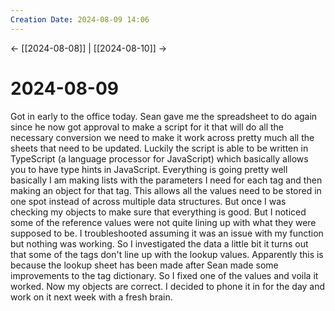 ```yaml
---
Creation Date: 2024-08-09 14:06
---
```


<- [[2024-08-08]] | [[2024-08-10]]  ->

# 2024-08-09
Got in early to the office today. Sean gave me the spreadsheet to do again since he now got approval to make a script for it that will do all the necessary conversion we need to make it work across pretty much all the sheets that need to be updated.  Luckily the script is able to be written in TypeScript (a language processor for JavaScript) which basically allows you to have type hints in JavaScript. Everything is going pretty well basically I am making lists with the parameters I need for each tag and then making an object for that tag. This allows all the values need to be stored in one spot instead of across multiple data structures. But once I was checking my objects to make sure that everything is good. But I noticed some of the reference values were not quite lining up with what they were supposed to be. I troubleshooted assuming it was an issue with my function but nothing was working. So I investigated the data a little bit it turns out that some of the tags don't line up with the lookup values. Apparently this is because the lookup sheet has been made after Sean made some improvements to the tag dictionary. So I fixed one of the values and voila it worked. Now my objects are correct. I decided to phone it in for the day and work on it next week with a fresh brain.